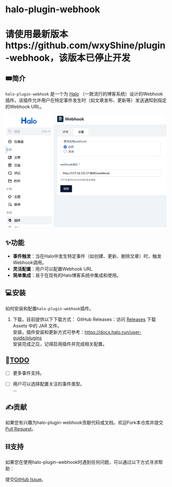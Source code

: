 # halo-plugin-webhook

# 请使用最新版本https://github.com/wxyShine/plugin-webhook，该版本已停止开发

## 🎟️简介

`halo-plugin-webhook` 是一个为 [Halo](https://halo.run/) （一款流行的博客系统）设计的Webhook插件。该插件允许用户在特定事件发生时（如文章发布、更新等）发送通知到指定的Webhook URL。

![img01](images/2023-12-25_16-0759.png "plugin setting")


## ✨功能

- **事件触发**：当在Halo中发生特定事件（如创建、更新、删除文章）时，触发Webhook调用。
- **灵活配置**：用户可以配置Webhook URL
- **简单集成**：易于在现有的Halo博客系统中集成和使用。

## 💻安装
如何安装和配置`halo-plugin-webhook`插件。


1. 下载，目前提供以下下载方式：
    GitHub Releases：访问 [Releases](https://github.com/wxyShine/halo-plugin-webhook/releases) 下载 Assets 中的 JAR 文件。  
安装，插件安装和更新方式可参考：https://docs.halo.run/user-guide/plugins  
安装完成之后，记得启用插件并完成相关配置。


## 📒[TODO](https://github.com/wxyShine/halo-plugin-webhook)
- [ ] 更多事件支持。  
- [ ] 用户可以选择配置关注的事件类型。   
...


## ✍️贡献
如果您有兴趣为halo-plugin-webhook贡献代码或文档，欢迎Fork本仓库并提交[Pull Request](https://github.com/wxyShine/halo-plugin-webhook/pulls)。


## ⛓️支持
如果您在使用halo-plugin-webhook时遇到任何问题，可以通过以下方式寻求帮助：

提交[GitHub Issue](https://github.com/wxyShine/halo-plugin-webhook/issues)。
